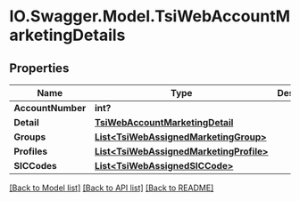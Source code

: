 # IO.Swagger.Model.TsiWebAccountMarketingDetails
## Properties

Name | Type | Description | Notes
------------ | ------------- | ------------- | -------------
**AccountNumber** | **int?** |  | [optional] 
**Detail** | [**TsiWebAccountMarketingDetail**](TsiWebAccountMarketingDetail.md) |  | [optional] 
**Groups** | [**List&lt;TsiWebAssignedMarketingGroup&gt;**](TsiWebAssignedMarketingGroup.md) |  | [optional] 
**Profiles** | [**List&lt;TsiWebAssignedMarketingProfile&gt;**](TsiWebAssignedMarketingProfile.md) |  | [optional] 
**SICCodes** | [**List&lt;TsiWebAssignedSICCode&gt;**](TsiWebAssignedSICCode.md) |  | [optional] 

[[Back to Model list]](../README.md#documentation-for-models) [[Back to API list]](../README.md#documentation-for-api-endpoints) [[Back to README]](../README.md)

